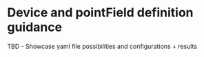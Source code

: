 # Device and pointField definition guidance

TBD - Showcase yaml file possibilities and configurations + results